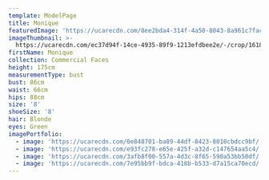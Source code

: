 ```yaml
---
template: ModelPage
title: Monique
featuredImage: 'https://ucarecdn.com/8ee2bda4-314f-4a50-8043-8a961c7fac22/'
imageThumbnail: >-
  https://ucarecdn.com/ec37d94f-14ce-4935-89f9-1213efdbee2e/-/crop/1618x2076/0,0/-/preview/
firstName: Monique
collection: Commercial Faces
height: 175cm
measurementType: bust
bust: 86cm
waist: 66cm
hips: 88cm
size: '8'
shoeSize: '8'
hair: Blonde
eyes: Green
imagePortfolio:
  - image: 'https://ucarecdn.com/0e848701-ba89-44df-8423-8010cbdcc9bf/'
  - image: 'https://ucarecdn.com/e93fc278-e65e-425f-a32d-c147654aa5c4/'
  - image: 'https://ucarecdn.com/3afb8f00-557a-4d3c-8f65-590a53bb50df/'
  - image: 'https://ucarecdn.com/7e95bb9f-bdca-418b-b533-d7a15ca70ecd/'
---
```


